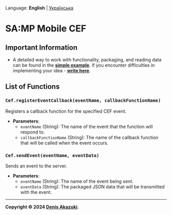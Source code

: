 Language: **English** | [Українська](../uk/web.md)

# SA:MP Mobile CEF

## Important Information
- A detailed way to work with functionality, packaging, and reading data can be found in the [**simple example**](../../example/web/). If you encounter difficulties in implementing your idea - [**write here**](https://github.com/denis-akazuki/samp-mobile-cef/issues).

## List of Functions
### `Cef.registerEventCallback(eventName, callbackFunctionName)`
Registers a callback function for the specified CEF event.

- **Parameters**:
  - `eventName` (String): The name of the event that the function will respond to.
  - `callbackFunctionName` (String): The name of the callback function that will be called when the event occurs.

### `Cef.sendEvent(eventName, eventData)`
Sends an event to the server.

- **Parameters**:
  - `eventName` (String): The name of the event being sent.
  - `eventData` (String): The packaged JSON data that will be transmitted with the event.

---
**Copyright © 2024 [Denis Akazuki](https://github.com/denis-akazuki).**
